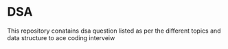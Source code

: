 # DSA
This repository conatains dsa question listed as per the different topics and data structure to ace coding interveiw

